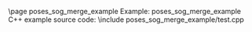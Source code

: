 \page poses_sog_merge_example Example: poses_sog_merge_example
C++ example source code:
\include poses_sog_merge_example/test.cpp
